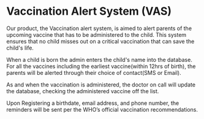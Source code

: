 # Vaccination Alert System (VAS)
Our product, the Vaccination alert system, is aimed to alert parents of the upcoming vaccine that has to be administered to the child. This system ensures that no child misses out on a critical vaccination that can save the child's life.




When a child is born the admin enters the child's name into the database. For all the vaccines including the earliest vaccine(within 12hrs of birth), the parents will be alerted through their choice of contact(SMS or Email).



As and when the vaccination is administered, the doctor on call will update the database, checking the administered vaccine off the list.

Upon Registering a birthdate, email address, and phone number, the reminders will be sent per the WHO’s official vaccination recommendations.

